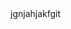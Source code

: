 <!DOCTYPE html>
<html>
<head>
    <meta charset="UTF-8" />
    <title>title</title>
</head>
<body>
    
</body>
</html>jgnjahjakfgit